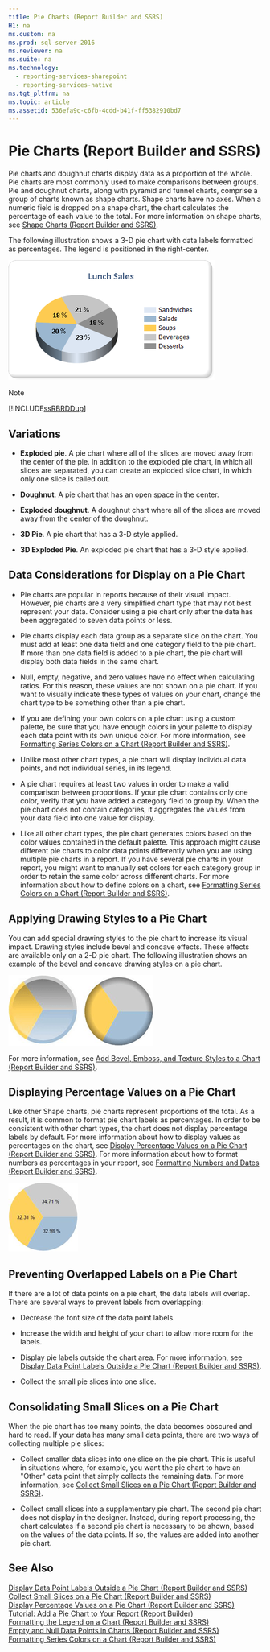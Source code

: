 ```yaml
---
title: Pie Charts (Report Builder and SSRS)
H1: na
ms.custom: na
ms.prod: sql-server-2016
ms.reviewer: na
ms.suite: na
ms.technology: 
  - reporting-services-sharepoint
  - reporting-services-native
ms.tgt_pltfrm: na
ms.topic: article
ms.assetid: 536efa9c-c6fb-4cdd-b41f-ff5382910bd7
---
```

# Pie Charts (Report Builder and SSRS)
  Pie charts and doughnut charts display data as a proportion of the whole. Pie charts are most commonly used to make comparisons between groups. Pie and doughnut charts, along with pyramid and funnel charts, comprise a group of charts known as shape charts. Shape charts have no axes. When a numeric field is dropped on a shape chart, the chart calculates the percentage of each value to the total. For more information on shape charts, see [Shape Charts &#40;Report Builder and SSRS&#41;](../../Topics/TopicNameNotContainA/Shape-Charts--Report-Builder-and-SSRS-.md).  
  
 The following illustration shows a 3\-D pie chart with data labels formatted as percentages.  The legend is positioned in the right\-center.  
  
 ![Pie chart](../../Images/Image/ImageNotContaina/PieChart.gif "PieChart")  
  
> [!NOTE]  
>  [!INCLUDE[ssRBRDDup](../../Token/Other/ssRBRDDup_md.md)]  
  
## Variations  
  
-   **Exploded pie**. A pie chart where all of the slices are moved away from the center of the pie. In addition to the exploded pie chart, in which all slices are separated, you can create an exploded slice chart, in which only one slice is called out.  
  
-   **Doughnut**. A pie chart that has an open space in the center.  
  
-   **Exploded doughnut**. A doughnut chart where all of the slices are moved away from the center of the doughnut.  
  
-   **3D Pie**. A pie chart that has a 3\-D style applied.  
  
-   **3D Exploded Pie**. An exploded pie chart that has a 3\-D style applied.  
  
## Data Considerations for Display on a Pie Chart  
  
-   Pie charts are popular in reports because of their visual impact. However, pie charts are a very simplified chart type that may not best represent your data. Consider using a pie chart only after the data has been aggregated to seven data points or less.  
  
-   Pie charts display each data group as a separate slice on the chart. You must add at least one data field and one category field to the pie chart. If more than one data field is added to a pie chart, the pie chart will display both data fields in the same chart.  
  
-   Null, empty, negative, and zero values have no effect when calculating ratios. For this reason, these values are not shown on a pie chart. If you want to visually indicate these types of values on your chart, change the chart type to be something other than a pie chart.  
  
-   If you are defining your own colors on a pie chart using a custom palette, be sure that you have enough colors in your palette to display each data point with its own unique color. For more information, see [Formatting Series Colors on a Chart &#40;Report Builder and SSRS&#41;](../../Topics/TopicNameContainA/Formatting-Series-Colors-on-a-Chart--Report-Builder-and-SSRS-.md).  
  
-   Unlike most other chart types, a pie chart will display individual data points, and not individual series, in its legend.  
  
-   A pie chart requires at least two values in order to make a valid comparison between proportions. If your pie chart contains only one color, verify that you have added a category field to group by. When the pie chart does not contain categories, it aggregates the values from your data field into one value for display.  
  
-   Like all other chart types, the pie chart generates colors based on the color values contained in the default palette. This approach might cause different pie charts to color data points differently when you are using multiple pie charts in a report. If you have several pie charts in your report, you might want to manually set colors for each category group in order to retain the same color across different charts. For more information about how to define colors on a chart, see [Formatting Series Colors on a Chart &#40;Report Builder and SSRS&#41;](../../Topics/TopicNameContainA/Formatting-Series-Colors-on-a-Chart--Report-Builder-and-SSRS-.md).  
  
## Applying Drawing Styles to a Pie Chart  
 You can add special drawing styles to the pie chart to increase its visual impact. Drawing styles include bevel and concave effects. These effects are available only on a 2\-D pie chart. The following illustration shows an example of the bevel and concave drawing styles on a pie chart.  
  
 ![Pie Drawing Styles](../../Images/Image/ImageNotContaina/rs_PieDrawingEffects_Concave2.gif "rs_PieDrawingEffects_Concave2")  
  
 For more information, see [Add Bevel, Emboss, and Texture Styles to a Chart &#40;Report Builder and SSRS&#41;](../../Topics/TopicNameContainA/Add-Bevel--Emboss--and-Texture-Styles-to-a-Chart--Report-Builder-and-SSRS-.md).  
  
## Displaying Percentage Values on a Pie Chart  
 Like other Shape charts, pie charts represent proportions of the total. As a result, it is common to format pie chart labels as percentages. In order to be consistent with other chart types, the chart does not display percentage labels by default. For more information about how to display values as percentages on the chart, see [Display Percentage Values on a Pie Chart &#40;Report Builder and SSRS&#41;](../../Topics/TopicNameContainA/Display-Percentage-Values-on-a-Pie-Chart--Report-Builder-and-SSRS-.md). For more information about how to format numbers as percentages in your report, see [Formatting Numbers and Dates &#40;Report Builder and SSRS&#41;](../../Topics/TopicNameNotContainA/Formatting-Numbers-and-Dates--Report-Builder-and-SSRS-.md).  
  
 ![Pie chart with data point labels as percentages](../../Images/Image/ImageNotContaina/rs_pieChartPercentages.gif "rs_pieChartPercentages")  
  
## Preventing Overlapped Labels on a Pie Chart  
 If there are a lot of data points on a pie chart, the data labels will overlap. There are several ways to prevent labels from overlapping:  
  
-   Decrease the font size of the data point labels.  
  
-   Increase the width and height of your chart to allow more room for the labels.  
  
-   Display pie labels outside the chart area. For more information, see [Display Data Point Labels Outside a Pie Chart &#40;Report Builder and SSRS&#41;](../../Topics/TopicNameContainA/Display-Data-Point-Labels-Outside-a-Pie-Chart--Report-Builder-and-SSRS-.md).  
  
-   Collect the small pie slices into one slice.  
  
## Consolidating Small Slices on a Pie Chart  
 When the pie chart has too many points, the data becomes obscured and hard to read. If your data has many small data points, there are two ways of collecting multiple pie slices:  
  
-   Collect smaller data slices into one slice on the pie chart. This is useful in situations where, for example, you want the pie chart to have an "Other" data point that simply collects the remaining data. For more information, see [Collect Small Slices on a Pie Chart &#40;Report Builder and SSRS&#41;](../../Topics/TopicNameContainA/Collect-Small-Slices-on-a-Pie-Chart--Report-Builder-and-SSRS-.md).  
  
-   Collect small slices into a supplementary pie chart. The second pie chart does not display in the designer. Instead, during report processing, the chart calculates if a second pie chart is necessary to be shown, based on the values of the data points. If so, the values are added into another pie chart.  
  
## See Also  
 [Display Data Point Labels Outside a Pie Chart &#40;Report Builder and SSRS&#41;](../../Topics/TopicNameContainA/Display-Data-Point-Labels-Outside-a-Pie-Chart--Report-Builder-and-SSRS-.md)   
 [Collect Small Slices on a Pie Chart &#40;Report Builder and SSRS&#41;](../../Topics/TopicNameContainA/Collect-Small-Slices-on-a-Pie-Chart--Report-Builder-and-SSRS-.md)   
 [Display Percentage Values on a Pie Chart &#40;Report Builder and SSRS&#41;](../../Topics/TopicNameContainA/Display-Percentage-Values-on-a-Pie-Chart--Report-Builder-and-SSRS-.md)   
 [Tutorial: Add a Pie Chart to Your Report &#40;Report Builder&#41;](../Topic/Tutorial:%20Add%20a%20Pie%20Chart%20to%20Your%20Report%20\(Report%20Builder\).md)   
 [Formatting the Legend on a Chart &#40;Report Builder and SSRS&#41;](../../Topics/TopicNameContainA/Formatting-the-Legend-on-a-Chart--Report-Builder-and-SSRS-.md)   
 [Empty and Null Data Points in Charts &#40;Report Builder and SSRS&#41;](../../Topics/TopicNameNotContainA/Empty-and-Null-Data-Points-in-Charts--Report-Builder-and-SSRS-.md)   
 [Formatting Series Colors on a Chart &#40;Report Builder and SSRS&#41;](../../Topics/TopicNameContainA/Formatting-Series-Colors-on-a-Chart--Report-Builder-and-SSRS-.md)  
  
  